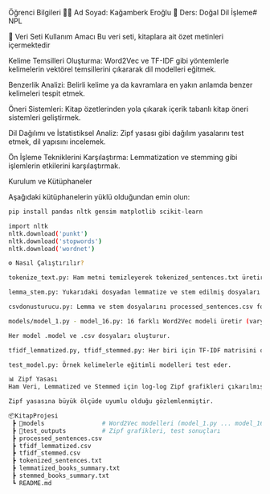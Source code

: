  Öğrenci Bilgileri
👨‍🎓 Ad Soyad: Kağamberk Eroğlu
🧪 Ders: Doğal Dil İşleme# NPL
 
🎯 Veri Seti Kullanım Amacı
Bu veri seti, kitaplara ait özet metinleri içermektedir 

Kelime Temsilleri Oluşturma: Word2Vec ve TF-IDF gibi yöntemlerle kelimelerin vektörel temsillerini çıkararak dil modelleri eğitmek.

Benzerlik Analizi: Belirli kelime ya da kavramlara en yakın anlamda benzer kelimeleri tespit etmek.

Öneri Sistemleri: Kitap özetlerinden yola çıkarak içerik tabanlı kitap öneri sistemleri geliştirmek.

Dil Dağılımı ve İstatistiksel Analiz: Zipf yasası gibi dağılım yasalarını test etmek, dil yapısını incelemek.

Ön İşleme Tekniklerini Karşılaştırma: Lemmatization ve stemming gibi işlemlerin etkilerini karşılaştırmak.


Kurulum ve Kütüphaneler

Aşağıdaki kütüphanelerin yüklü olduğundan emin olun:

```bash
pip install pandas nltk gensim matplotlib scikit-learn

import nltk
nltk.download('punkt')
nltk.download('stopwords')
nltk.download('wordnet')

⚙️ Nasıl Çalıştırılır?

tokenize_text.py: Ham metni temizleyerek tokenized_sentences.txt üretir.

lemma_stem.py: Yukarıdaki dosyadan lemmatize ve stem edilmiş dosyaları (lemmatized_books_summary.txt, stemmed_books_summary.txt) üretir.

csvdonusturucu.py: Lemma ve stem dosyalarını processed_sentences.csv formatına çevirir (Base + Lemma + Stem sütunlu).

models/model_1.py - model_16.py: 16 farklı Word2Vec modeli üretir (varyasyonlar: CBOW/SkipGram, window=4/10, dim=300/1000, lemma/stem).

Her model .model ve .csv dosyaları oluşturur.

tfidf_lemmatized.py, tfidf_stemmed.py: Her biri için TF-IDF matrisini oluşturur (tfidf_lemmatized.csv, tfidf_stemmed.csv).

test_model.py: Örnek kelimelerle eğitimli modelleri test eder.

📊 Zipf Yasası
Ham Veri, Lemmatized ve Stemmed için log-log Zipf grafikleri çıkarılmıştır.

Zipf yasasına büyük ölçüde uyumlu olduğu gözlemlenmiştir.

📦KitapProjesi
 ┣ 📂models                # Word2Vec modelleri (model_1.py ... model_16.py)
 ┣ 📂test_outputs          # Zipf grafikleri, test sonuçları
 ┣ processed_sentences.csv
 ┣ tfidf_lemmatized.csv
 ┣ tfidf_stemmed.csv
 ┣ tokenized_sentences.txt
 ┣ lemmatized_books_summary.txt
 ┣ stemmed_books_summary.txt
 ┗ README.md